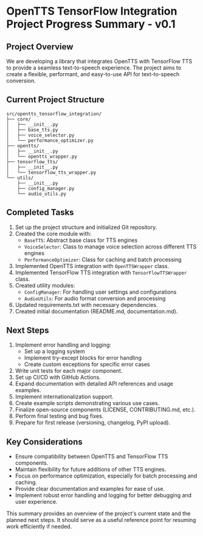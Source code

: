 # OpenTTS TensorFlow Integration Project Progress Summary - v0.1

## Project Overview
We are developing a library that integrates OpenTTS with TensorFlow TTS to provide a seamless text-to-speech experience. The project aims to create a flexible, performant, and easy-to-use API for text-to-speech conversion.

## Current Project Structure
```
src/opentts_tensorflow_integration/
├── core/
│   ├── __init__.py
│   ├── base_tts.py
│   ├── voice_selector.py
│   └── performance_optimizer.py
├── opentts/
│   ├── __init__.py
│   └── opentts_wrapper.py
├── tensorflow_tts/
│   ├── __init__.py
│   └── tensorflow_tts_wrapper.py
└── utils/
    ├── __init__.py
    ├── config_manager.py
    └── audio_utils.py
```

## Completed Tasks

1. Set up the project structure and initialized Git repository.
2. Created the core module with:
   - `BaseTTS`: Abstract base class for TTS engines
   - `VoiceSelector`: Class to manage voice selection across different TTS engines
   - `PerformanceOptimizer`: Class for caching and batch processing
3. Implemented OpenTTS integration with `OpenTTSWrapper` class.
4. Implemented TensorFlow TTS integration with `TensorFlowTTSWrapper` class.
5. Created utility modules:
   - `ConfigManager`: For handling user settings and configurations
   - `AudioUtils`: For audio format conversion and processing
6. Updated requirements.txt with necessary dependencies.
7. Created initial documentation (README.md, documentation.md).

## Next Steps

1. Implement error handling and logging:
   - Set up a logging system
   - Implement try-except blocks for error handling
   - Create custom exceptions for specific error cases
2. Write unit tests for each major component.
3. Set up CI/CD with GitHub Actions.
4. Expand documentation with detailed API references and usage examples.
5. Implement internationalization support.
6. Create example scripts demonstrating various use cases.
7. Finalize open-source components (LICENSE, CONTRIBUTING.md, etc.).
8. Perform final testing and bug fixes.
9. Prepare for first release (versioning, changelog, PyPI upload).

## Key Considerations

- Ensure compatibility between OpenTTS and TensorFlow TTS components.
- Maintain flexibility for future additions of other TTS engines.
- Focus on performance optimization, especially for batch processing and caching.
- Provide clear documentation and examples for ease of use.
- Implement robust error handling and logging for better debugging and user experience.

This summary provides an overview of the project's current state and the planned next steps. It should serve as a useful reference point for resuming work efficiently if needed.
